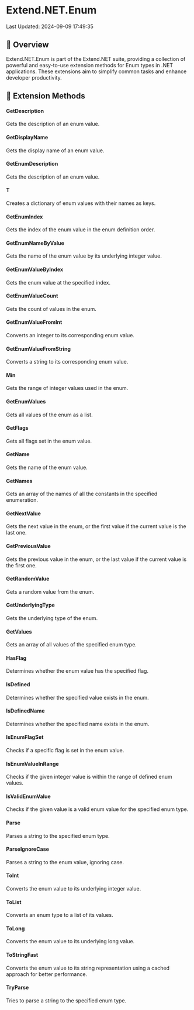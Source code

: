 # Extend.NET.Enum

Last Updated: 2024-09-09 17:49:35

## 📖 Overview

Extend.NET.Enum is part of the Extend.NET suite, providing a collection of powerful and easy-to-use extension methods for Enum types in .NET applications. These extensions aim to simplify common tasks and enhance developer productivity.



## 🧰 Extension Methods
#### GetDescription

Gets the description of an enum value.
    

#### GetDisplayName

Gets the display name of an enum value.
    

#### GetEnumDescription

Gets the description of an enum value.
    

#### T

Creates a dictionary of enum values with their names as keys.
    

#### GetEnumIndex

Gets the index of the enum value in the enum definition order.
    

#### GetEnumNameByValue

Gets the name of the enum value by its underlying integer value.
    

#### GetEnumValueByIndex

Gets the enum value at the specified index.
    

#### GetEnumValueCount

Gets the count of values in the enum.
    

#### GetEnumValueFromInt

Converts an integer to its corresponding enum value.
    

#### GetEnumValueFromString

Converts a string to its corresponding enum value.
    

#### Min

Gets the range of integer values used in the enum.
    

#### GetEnumValues

Gets all values of the enum as a list.
    

#### GetFlags

Gets all flags set in the enum value.
    

#### GetName

Gets the name of the enum value.
    

#### GetNames

Gets an array of the names of all the constants in the specified enumeration.
    

#### GetNextValue

Gets the next value in the enum, or the first value if the current value is the last one.
    

#### GetPreviousValue

Gets the previous value in the enum, or the last value if the current value is the first one.
    

#### GetRandomValue

Gets a random value from the enum.
    

#### GetUnderlyingType

Gets the underlying type of the enum.
    

#### GetValues

Gets an array of all values of the specified enum type.
    

#### HasFlag

Determines whether the enum value has the specified flag.
    

#### IsDefined

Determines whether the specified value exists in the enum.
    

#### IsDefinedName

Determines whether the specified name exists in the enum.
    

#### IsEnumFlagSet

Checks if a specific flag is set in the enum value.
    

#### IsEnumValueInRange

Checks if the given integer value is within the range of defined enum values.
    

#### IsValidEnumValue

Checks if the given value is a valid enum value for the specified enum type.
    

#### Parse

Parses a string to the specified enum type.
    

#### ParseIgnoreCase

Parses a string to the enum value, ignoring case.
    

#### ToInt

Converts the enum value to its underlying integer value.
    

#### ToList

Converts an enum type to a list of its values.
    

#### ToLong

Converts the enum value to its underlying long value.
    

#### ToStringFast

Converts the enum value to its string representation using a cached approach for better performance.
    

#### TryParse

Tries to parse a string to the specified enum type.
    


